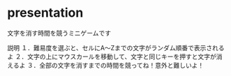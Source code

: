 # presentation
文字を消す時間を競うミニゲームです

説明
１．難易度を選ぶと、セルにA～Zまでの文字がランダム順番で表示されるよ
２．文字の上にマウスカールを移動して、文字と同じキーを押すと文字が消えるよ
３．全部の文字を消すまでの時間を競ってね！意外と難しいよ！
